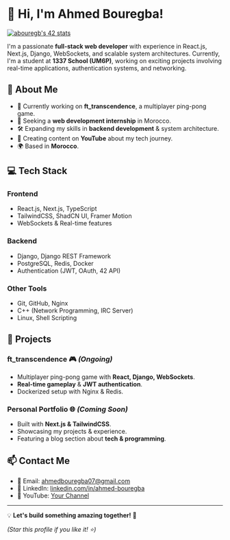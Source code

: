 # 👋 Hi, I'm Ahmed Bouregba!
[![abouregb's 42 stats](https://badge.mediaplus.ma/greenbinary/abouregb)](https://github.com/oakoudad/badge42)

I'm a passionate **full-stack web developer** with experience in React.js, Next.js, Django, WebSockets, and scalable system architectures. Currently, I'm a student at **1337 School (UM6P)**, working on exciting projects involving real-time applications, authentication systems, and networking.

## 🚀 About Me
- 🔭 Currently working on **ft_transcendence**, a multiplayer ping-pong game.
- 🎯 Seeking a **web development internship** in Morocco.
- 🛠 Expanding my skills in **backend development** & system architecture.
- 🎥 Creating content on **YouTube** about my tech journey.
- 🌍 Based in **Morocco**.

## 💻 Tech Stack
### **Frontend**
- React.js, Next.js, TypeScript
- TailwindCSS, ShadCN UI, Framer Motion
- WebSockets & Real-time features

### **Backend**
- Django, Django REST Framework
- PostgreSQL, Redis, Docker
- Authentication (JWT, OAuth, 42 API)

### **Other Tools**
- Git, GitHub, Nginx
- C++ (Network Programming, IRC Server)
- Linux, Shell Scripting

## 📌 Projects
### **ft_transcendence** 🎮 *(Ongoing)*
- Multiplayer ping-pong game with **React, Django, WebSockets**.
- **Real-time gameplay** & **JWT authentication**.
- Dockerized setup with Nginx & Redis.

### **Personal Portfolio** 🌐 *(Coming Soon)*
- Built with **Next.js & TailwindCSS**.
- Showcasing my projects & experience.
- Featuring a blog section about **tech & programming**.

## 📫 Contact Me
- 📩 Email: [ahmedbouregba07@gmail.com](mailto:ahmedbouregba07@gmail.com)
- 💼 LinkedIn: [linkedin.com/in/ahmed-bouregba](https://linkedin.com/in/ahmed-bouregba)
- 🎥 YouTube: [Your Channel](https://youtube.com/yourchannel)

---
💡 **Let's build something amazing together!** 🚀

*(Star this profile if you like it! ⭐)*
